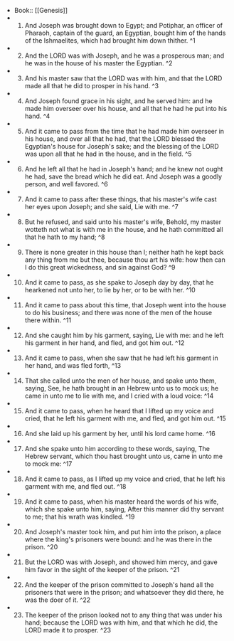 - Book:: [[Genesis]]
- 1. And Joseph was brought down to Egypt; and Potiphar, an officer of Pharaoh, captain of the guard, an Egyptian, bought him of the hands of the Ishmaelites, which had brought him down thither. ^1
- 2. And the LORD was with Joseph, and he was a prosperous man; and he was in the house of his master the Egyptian. ^2
- 3. And his master saw that the LORD was with him, and that the LORD made all that he did to prosper in his hand. ^3
- 4. And Joseph found grace in his sight, and he served him: and he made him overseer over his house, and all that he had he put into his hand. ^4
- 5. And it came to pass from the time that he had made him overseer in his house, and over all that he had, that the LORD blessed the Egyptian's house for Joseph's sake; and the blessing of the LORD was upon all that he had in the house, and in the field. ^5
- 6. And he left all that he had in Joseph's hand; and he knew not ought he had, save the bread which he did eat. And Joseph was a goodly person, and well favored. ^6
- 7. And it came to pass after these things, that his master's wife cast her eyes upon Joseph; and she said, Lie with me. ^7
- 8. But he refused, and said unto his master's wife, Behold, my master wotteth not what is with me in the house, and he hath committed all that he hath to my hand; ^8
- 9. There is none greater in this house than I; neither hath he kept back any thing from me but thee, because thou art his wife: how then can I do this great wickedness, and sin against God? ^9
- 10. And it came to pass, as she spake to Joseph day by day, that he hearkened not unto her, to lie by her, or to be with her. ^10
- 11. And it came to pass about this time, that Joseph went into the house to do his business; and there was none of the men of the house there within. ^11
- 12. And she caught him by his garment, saying, Lie with me: and he left his garment in her hand, and fled, and got him out. ^12
- 13. And it came to pass, when she saw that he had left his garment in her hand, and was fled forth, ^13
- 14. That she called unto the men of her house, and spake unto them, saying, See, he hath brought in an Hebrew unto us to mock us; he came in unto me to lie with me, and I cried with a loud voice: ^14
- 15. And it came to pass, when he heard that I lifted up my voice and cried, that he left his garment with me, and fled, and got him out. ^15
- 16. And she laid up his garment by her, until his lord came home. ^16
- 17. And she spake unto him according to these words, saying, The Hebrew servant, which thou hast brought unto us, came in unto me to mock me: ^17
- 18. And it came to pass, as I lifted up my voice and cried, that he left his garment with me, and fled out. ^18
- 19. And it came to pass, when his master heard the words of his wife, which she spake unto him, saying, After this manner did thy servant to me; that his wrath was kindled. ^19
- 20. And Joseph's master took him, and put him into the prison, a place where the king's prisoners were bound: and he was there in the prison. ^20
- 21. But the LORD was with Joseph, and showed him mercy, and gave him favor in the sight of the keeper of the prison. ^21
- 22. And the keeper of the prison committed to Joseph's hand all the prisoners that were in the prison; and whatsoever they did there, he was the doer of it. ^22
- 23. The keeper of the prison looked not to any thing that was under his hand; because the LORD was with him, and that which he did, the LORD made it to prosper. ^23
